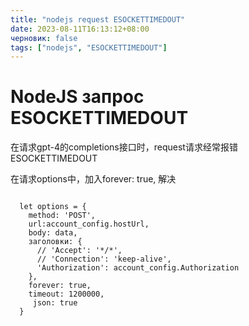 ```yaml
---
title: "nodejs request ESOCKETTIMEDOUT"
date: 2023-08-11T16:13:12+08:00
черновик: false
tags: ["nodejs", "ESOCKETTIMEDOUT"]
---
```

# NodeJS запрос ESOCKETTIMEDOUT
在请求gpt-4的completions接口时，request请求经常报错 ESOCKETTIMEDOUT

在请求options中，加入forever: true, 解决
```

  let options = {
    method: 'POST',
    url:account_config.hostUrl,
    body: data,
    заголовки: {
      // 'Accept': '*/*',
      // 'Connection': 'keep-alive',
      'Authorization': account_config.Authorization
    },
    forever: true,
    timeout: 1200000,
     json: true
  }
```